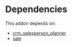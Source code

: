 # Dependencies

This addon depends on:

- [crm_salesperson_planner](https://github.com/bringout/oca-technical)
- [sale](https://github.com/bringout/oca-ocb-sale/tree/b79cef0fc454482466e93989011360a14a738822/odoo-bringout-oca-ocb-sale)
